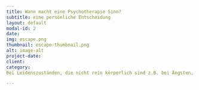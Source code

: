 ```yaml
---
title: Wann macht eine Psychotherapie Sinn?
subtitle: eine persönliche Entscheidung
layout: default
modal-id: 2
date: 
img: escape.png
thumbnail: escape-thumbnail.png
alt: image-alt
project-date: 
client: 
category:
Bei Leidenszuständen, die nicht rein körperlich sind z.B. bei Ängsten, Panik, innerer Unruhe, depressiven Verstimmungen und Erschöpfung, traumatischen Erfahrungen und ihren Folgen, Beziehungs- und Bindungsthemen z.B. immer wieder die selben Probleme in der Beziehung, immer wieder verlassen werden, Einsamkeit, keine/n PartnerIn finden, Selbstwertproblemen und Identitätsfragen, in Übergangsphasen (Krise, Trennung, Neubeginn), bei Süchten sowie bei psychosomatischen Leiden etc.

---
```

